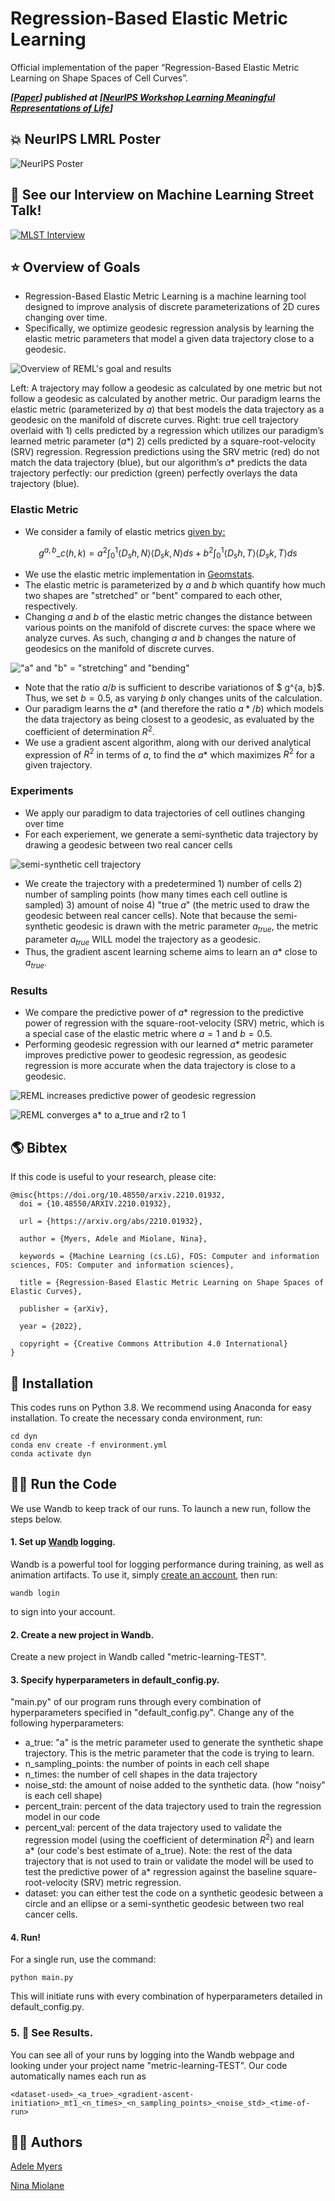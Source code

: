 # Regression-Based Elastic Metric Learning #

Official implementation of the paper “Regression-Based Elastic Metric Learning on Shape Spaces of Cell Curves”.

***[[Paper](https://arxiv.org/abs/2210.01932)] published at [[NeurIPS Workshop Learning Meaningful Representations of Life](https://www.lmrl.org/)]***

## 💥 NeurIPS LMRL Poster ##

![NeurIPS Poster](/images/poster.jpg)

## 🎤 See our Interview on Machine Learning Street Talk! ##

[![MLST Interview](/images/interview.tiff)](https://www.youtube.com/watch?v=24u6CTV4t1k)

## ⭐️ Overview of Goals ##

- Regression-Based Elastic Metric Learning is a machine learning tool designed to improve analysis of discrete parameterizations of 2D cures changing over time.
- Specifically, we optimize geodesic regression analysis by learning the elastic metric parameters that model a given data trajectory close to a geodesic.

![Overview of REML's goal and results](/images/summary.jpg)

Left: A trajectory may follow a geodesic as calculated by one metric but not follow a geodesic as calculated by another metric. Our paradigm learns the elastic metric (parameterized by $a$) that best models the data trajectory as a geodesic on the manifold of discrete curves. Right: true cell trajectory overlaid with 1) cells predicted by a regression which utilizes our paradigm’s learned metric parameter ($a*$) 2) cells predicted by a square-root-velocity (SRV) regression. Regression predictions using the SRV metric (red) do not match the data trajectory (blue), but our algorithm’s $a*$ predicts the data trajectory perfectly: our prediction (green) perfectly overlays the data trajectory (blue).

### Elastic Metric ###
- We consider a family of elastic metrics [given by:](https://www.researchgate.net/publication/225134644_On_Shape_of_Plane_Elastic_Curves)

$$g^{a, b}\_c(h, k) = a^2 \int_{0}^1\langle D_sh, N\rangle\langle D_sk, N\rangle ds + b^2 \int_{0}^1\langle D_sh, T\rangle\langle D_sk, T\rangle ds$$

- We use the elastic metric implementation in [Geomstats](https://geomstats.github.io/).
- The elastic metric is parameterized by $a$ and $b$ which quantify how much two shapes are "stretched" or "bent" compared to each other, respectively.
- Changing $a$ and $b$ of the elastic metric changes the distance between various points on the manifold of discrete curves: the space where we analyze curves. As such, changing $a$ and $b$ changes the nature of geodesics on the manifold of discrete curves.

!["a" and "b" = "stretching" and "bending"](/images/bend_stretch_operations.jpg)

- Note that the ratio $a/b$ is sufficient to describe variationos of $ g^{a, b}$. Thus, we set $b=0.5$, as varying $b$ only changes units of the calculation.
- Our paradigm learns the $a*$ (and therefore the ratio $a*/b$) which models the data trajectory as being closest to a geodesic, as evaluated by the coefficient of determination $R^2$.
- We use a gradient ascent algorithm, along with our derived analytical expression of $R^2$ in terms of $a$, to find the $a*$ which maximizes $R^2$ for a given trajectory.

### Experiments ###

- We apply our paradigm to data trajectories of cell outlines changing over time
- For each experiement, we generate a semi-synthetic data trajectory by drawing a geodesic between two real cancer cells

![semi-synthetic cell trajectory](/images/synthetic_trajectory.jpg)

- We create the trajectory with a predetermined 1) number of cells 2) number of sampling points (how many times each cell outline is sampled) 3) amount of noise 4) "true $a$" (the metric used to draw the geodesic between real cancer cells). Note that because the semi-synthetic geodesic is drawn with the metric parameter $a_{true}$, the metric parameter $a_{true}$ WILL model the trajectory as a geodesic.
- Thus, the gradient ascent learning scheme aims to learn an $a*$ close to $a_{true}$.


### Results ###
- We compare the predictive power of $a*$ regression to the predictive power of regression with the square-root-velocity (SRV) metric, which is a special case of the elastic metric where $a = 1$ and $b = 0.5$.
- Performing geodesic regression with our learned $a*$ metric parameter improves predictive power to geodesic regression, as geodesic regression is more accurate when the data trajectory is close to a geodesic.

![REML increases predictive power of geodesic regression](/images/ideal_conditions.jpg)

![REML converges a* to a_true and r2 to 1](/images/convergence_results.jpg)


## 🌎 Bibtex ##
If this code is useful to your research, please cite:

```
@misc{https://doi.org/10.48550/arxiv.2210.01932,
  doi = {10.48550/ARXIV.2210.01932},

  url = {https://arxiv.org/abs/2210.01932},

  author = {Myers, Adele and Miolane, Nina},

  keywords = {Machine Learning (cs.LG), FOS: Computer and information sciences, FOS: Computer and information sciences},

  title = {Regression-Based Elastic Metric Learning on Shape Spaces of Elastic Curves},

  publisher = {arXiv},

  year = {2022},

  copyright = {Creative Commons Attribution 4.0 International}
}
```

## 🏡 Installation ##

This codes runs on Python 3.8. We recommend using Anaconda for easy installation. To create the necessary conda environment, run:
```
cd dyn
conda env create -f environment.yml
conda activate dyn
```

## 🏃‍♀️ Run the Code ##

We use Wandb to keep track of our runs. To launch a new run, follow the steps below.

#### 1. Set up [Wandb](https://wandb.ai/home) logging.

Wandb is a powerful tool for logging performance during training, as well as animation artifacts. To use it, simply [create an account](https://wandb.auth0.com/login?state=hKFo2SBNb0U4SjE0ZWN3OGZtbTlJWTRpYkNmU0dUTWZKSDk3Y6FupWxvZ2luo3RpZNkgODhWd254WW1zdG51RTREd0pWOGVKWVVzZkVOZ0dydGqjY2lk2SBWU001N1VDd1Q5d2JHU3hLdEVER1FISUtBQkhwcHpJdw&client=VSM57UCwT9wbGSxKtEDGQHIKABHppzIw&protocol=oauth2&nonce=dEZVS3dvYXFVSjdjZFFGdw%3D%3D&redirect_uri=https%3A%2F%2Fapi.wandb.ai%2Foidc%2Fcallback&response_mode=form_post&response_type=id_token&scope=openid%20profile%20email&signup=true), then run:
```
wandb login
```
to sign into your account.

#### 2. Create a new project in Wandb.

Create a new project in Wandb called "metric-learning-TEST".

#### 3. Specify hyperparameters in default_config.py.

"main.py" of our program runs through every combination of hyperparameters specified in "default_config.py". Change any of the following hyperparameters:
- a_true: "a" is the metric parameter used to generate the synthetic shape trajectory. This is the metric parameter that the code is trying to learn.
- n_sampling_points: the number of points in each cell shape
- n_times: the number of cell shapes in the data trajectory
- noise_std: the amount of noise added to the synthetic data. (how "noisy" is each cell shape)
- percent_train: percent of the data trajectory used to train the regression model in our code
- percent_val: percent of the data trajectory used to validate the regression model (using the coefficient of determination $R^2$) and learn a* (our code's best estimate of a_true). Note: the rest of the data trajectory that is not used to train or validate the model will be used to test the predictive power of a* regression against the baseline square-root-velocity (SRV) metric regression.
- dataset: you can either test the code on a synthetic geodesic between a circle and an ellipse or a semi-synthetic geodesic between two real cancer cells.

#### 4. Run!
For a single run, use the command:
```
python main.py
```
This will initiate runs with every combination of hyperparameters detailed in default_config.py.

### 5. 👀 See Results.

You can see all of your runs by logging into the Wandb webpage and looking under your project name "metric-learning-TEST". Our code automatically names each run as

```
<dataset-used>_<a_true>_<gradient-ascent-initiation>_mt1_<n_times>_<n_sampling_points>_<noise_std>_<time-of-run>
```

## 👩‍🔧 Authors ##
[Adele Myers](https://ahma2017.wixsite.com/adelemyers)

[Nina Miolane](https://www.ninamiolane.com/)
